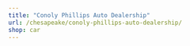 ```yaml
---
title: "Conoly Phillips Auto Dealership"
url: /chesapeake/conoly-phillips-auto-dealership/
shop: car
---
```

